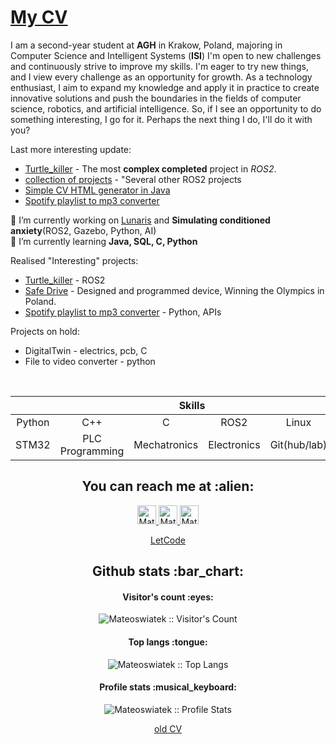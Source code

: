# [My CV](https://github.com/Mateoswiatek/Mateoswiatek/files/12693896/mswiatek_cv.pdf)

I am a second-year student at **AGH** in Krakow, Poland, majoring in Computer Science and Intelligent Systems (**ISI**)
I'm open to new challenges and continuously strive to improve my skills. I'm eager to try new things, and I view every challenge as an opportunity for growth. As a technology enthusiast, I aim to expand my knowledge and apply it in practice to create innovative solutions and push the boundaries in the fields of computer science, robotics, and artificial intelligence. So, if I see an opportunity to do something interesting, I go for it. Perhaps the next thing I do, I'll do it with you?

Last more interesting update:
- [Turtle_killer](https://github.com/Mateoswiatek/ROS2_follow_turtle_robot) - The most **complex completed** project in *ROS2*.
- [collection of projects](https://github.com/Mateoswiatek/ROS2_other_small_projects) - "Several other ROS2 projects
- [Simple CV HTML generator in Java](https://github.com/Mateoswiatek/CreatorCVJava)
- [Spotify playlist to mp3 converter](https://github.com/Mateoswiatek/Spotify_playlist_to_mp3_file)

🔭 I’m currently working on [Lunaris](https://www.orbital-space.com/experimentonthemoon) and **Simulating conditioned anxiety**(ROS2, Gazebo, Python, AI)
<br>
🌱 I’m currently learning **Java, SQL, C, Python**
<br>

Realised "Interesting" projects: 
- [Turtle_killer](https://github.com/Mateoswiatek/ROS2_follow_turtle_robot) - ROS2 
- [Safe Drive](https://www.youtube.com/watch?v=f3RRo53PAh8) - Designed and programmed device, Winning the Olympics in Poland.
- [Spotify playlist to mp3 converter](https://github.com/Mateoswiatek/Spotify_playlist_to_mp3_file) - Python, APIs


Projects on hold:
- DigitalTwin - electrics, pcb, C
- File to video converter - python
<br>

<div align="center">
  <table>
    <thead>
      <tr>
        <th colspan="7">Skills</th>
      </tr>
    </thead>
    <tr>
     <td align="center" width=110>Python</td>
     <td align="center" width=110>C++</td>
     <td align="center" width=110>C</td>
     <td align="center" width=110>ROS2</td>
     <td align="center" width=110>Linux</td>
     <td align="center" width=110>Bash</td>
    </tr>
    <tr>
     <td align="center" width=110>STM32</td>
     <td align="center" width=110>PLC Programming</td>
     <td align="center" width=110>Mechatronics</td>
     <td align="center" width=110>Electronics</td>
     <td align="center" width=110>Git(hub/lab)</td>
     <td align="center" width=110>PCB design</td>
    </tr>
  </table>

<h2 align="center">You can reach me at :alien:</h2>

<p align="center">
  <a href="https://www.linkedin.com/in/matiesswiatke/">
    <img src="https://www.vectorlogo.zone/logos/linkedin/linkedin-icon.svg" alt="Mateusz Świątek LinkedIn Profile" height="30" width="30">
  </a>

  <a href="https://www.hackerrank.com/mateoswiatek/">
    <img src="https://cdn.iconscout.com/icon/free/png-512/free-hackerrank-3628823-3030100.png?f=avif&w=256" alt="Mateusz Świątek Hackerrank Profile" height="30" width="30">
  </a>
   
  <a href="https://gitlab.com/Mateoswiatek">
    <img src="https://www.vectorlogo.zone/logos/gitlab/gitlab-icon.svg" alt="Mateusz Świątek GitLab Profile" height="30" width="30">
  </a>

[LetCode](https://leetcode.com/mswiatek2002/)

<h2 align="center">Github stats :bar_chart:</h2>

<h4 align="center">Visitor's count :eyes:</h4>

<p align="center"><img src="https://profile-counter.glitch.me/{Mateoswiatek}/count.svg" alt="Mateoswiatek :: Visitor's Count" /></p>

<h4 align="center">Top langs :tongue:</h4>

<p align="center"><img src="https://github-readme-stats.vercel.app/api/top-langs/?username=Mateoswiatek&langs_count=10&theme=tokyonight&layout=compact" alt="Mateoswiatek :: Top Langs" /></p>

<h4 align="center">Profile stats :musical_keyboard:</h4>

<p align="center"><img src="https://github-readme-stats.vercel.app/api?username=Mateoswiatek&show_icons=true&title_color=fff&icon_color=79ff97&text_color=9f9f9f&bg_color=151515" alt="Mateoswiatek :: Profile Stats" /></p>

[old CV](https://mateoswiatek.github.io) <br />
